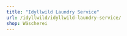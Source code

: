 ```yaml
---
title: "Idyllwild Laundry Service"
url: /idyllwild/idyllwild-laundry-service/
shop: Wäscherei
---
```

